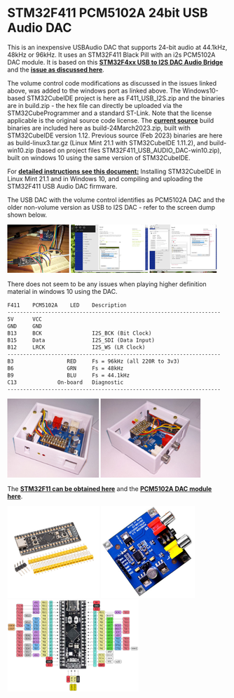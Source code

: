 # STM32F411 PCM5102A 24bit USB Audio DAC

This is an inexpensive USBAudio DAC that supports 24-bit audio at 44.1kHz, 48kHz or 96kHz. It uses an STM32F411 Black Pill with an i2s PCM5102A DAC module.
It is based on this [**STM32F4xx USB to I2S DAC Audio Bridge**](https://github.com/har-in-air/STM32F411_USB_AUDIO_DAC) and the [**issue as discussed here**](https://github.com/har-in-air/STM32F411_USB_AUDIO_DAC/issues/7).

The volume control code modifications as discussed in the issues linked above, was added to the windows port as linked above. The Windows10-based STM32CubeIDE project is here as F411_USB_I2S.zip and the binaries are in build.zip - the hex file can directly be uploaded via the STM32CubeProgrammer and a standard ST-Link. Note that the license applicable is the original source code license. The [**current source**](https://github.com/har-in-air/STM32F411_USB_AUDIO_DAC) build binaries are included here as build-24March2023.zip, built with STM32CubeIDE version 1.12. Previous source (Feb 2023) binaries are here as build-linux3.tar.gz (Linux Mint 21.1 with STM32CubeIDE 1.11.2), and build-win10.zip (based on project files STM32F411_USB_AUDIO_DAC-win10.zip), built on windows 10 using the same version of STM32CubeIDE.

For [**detailed instructions see this document:**](https://github.com/TobiasVanDyk/STM32F411-PCM5102A-24bit-USB-Audio-DAC/blob/main/Linux-Mint-211-and-Windows-10-compiling-and-uploading-the-STM32F411-USB-Audio-DAC-firmware.pdf) Installing STM32CubeIDE in Linux Mint 21.1 and in Windows 10, and compiling and uploading the STM32F411 USB Audio DAC firmware.

The USB DAC with the volume control identifies as PCM5102A DAC and the older non-volume version as USB to I2S DAC - refer to the screen dump shown below.

<p align="left">
<img src="images/dac1.jpg" height="110" /> 
<img src="images/dac2.jpg" height="110" /> 
<img src="images/dac3.jpg" height="110" /> 
</p>

There does not seem to be any issues when playing higher definition material in windows 10 using the DAC.

``` 
F411    PCM5102A    LED    Description
--------------------------------------------------------------------
5V      VCC
GND     GND            
B13     BCK                I2S_BCK (Bit Clock)
B15     Data               I2S_SDI (Data Input)
B12     LRCK               I2S_WS (LR Clock)
-------------------------------------------------------------------- 
B3                 RED     Fs = 96kHz (all 220R to 3v3)
B6                 GRN     Fs = 48kHz
B9                 BLU     Fs = 44.1kHz
C13             On-board   Diagnostic
--------------------------------------------------------------------
``` 
<p align="left">
<img src="images/dac8.jpg" height="180" /> 
<img src="images/dac9.jpg" height="180" /> 
</p>

The [**STM32F11 can be obtained here**](https://www.robotics.org.za/STM32F411CEU6-MOD) and the [**PCM5102A DAC module here**](https://www.robotics.org.za/PCM5102).

<p align="left">
<img src="images/mcu.jpg" height="210" />   
<img src="images/dac.jpg" height="210" />
<img src="images/pinout.png" height="210" />
</p>
